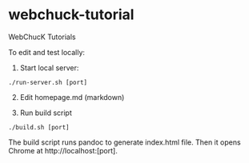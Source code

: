 # webchuck-tutorial
WebChucK Tutorials

To edit and test locally:

1. Start local server:

```
./run-server.sh [port]
```

2. Edit homepage.md (markdown)

3. Run build script

```
./build.sh [port]
```

The build script runs pandoc to generate index.html file. Then it opens Chrome at http://localhost:[port]. 

